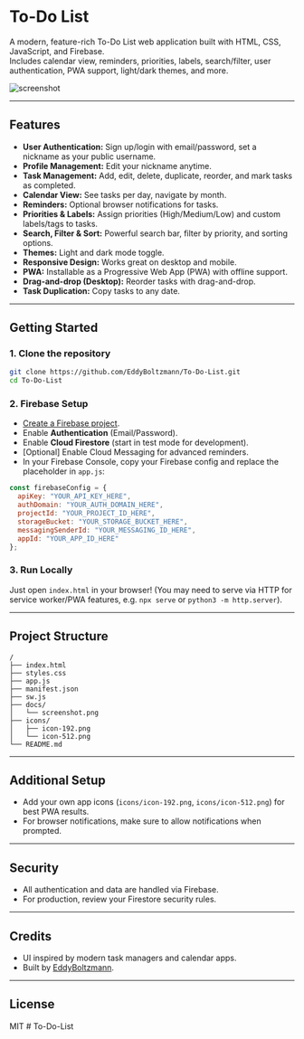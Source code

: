 # To-Do List

A modern, feature-rich To-Do List web application built with HTML, CSS, JavaScript, and Firebase.  
Includes calendar view, reminders, priorities, labels, search/filter, user authentication, PWA support, light/dark themes, and more.

![screenshot](docs/screenshot.png)

---

## Features

- **User Authentication:** Sign up/login with email/password, set a nickname as your public username.
- **Profile Management:** Edit your nickname anytime.
- **Task Management:** Add, edit, delete, duplicate, reorder, and mark tasks as completed.
- **Calendar View:** See tasks per day, navigate by month.
- **Reminders:** Optional browser notifications for tasks.
- **Priorities & Labels:** Assign priorities (High/Medium/Low) and custom labels/tags to tasks.
- **Search, Filter & Sort:** Powerful search bar, filter by priority, and sorting options.
- **Themes:** Light and dark mode toggle.
- **Responsive Design:** Works great on desktop and mobile.
- **PWA:** Installable as a Progressive Web App (PWA) with offline support.
- **Drag-and-drop (Desktop):** Reorder tasks with drag-and-drop.
- **Task Duplication:** Copy tasks to any date.

---

## Getting Started

### 1. Clone the repository

```bash
git clone https://github.com/EddyBoltzmann/To-Do-List.git
cd To-Do-List
```

### 2. Firebase Setup

- [Create a Firebase project](https://console.firebase.google.com/).
- Enable **Authentication** (Email/Password).
- Enable **Cloud Firestore** (start in test mode for development).
- [Optional] Enable Cloud Messaging for advanced reminders.
- In your Firebase Console, copy your Firebase config and replace the placeholder in `app.js`:

```js
const firebaseConfig = {
  apiKey: "YOUR_API_KEY_HERE",
  authDomain: "YOUR_AUTH_DOMAIN_HERE",
  projectId: "YOUR_PROJECT_ID_HERE",
  storageBucket: "YOUR_STORAGE_BUCKET_HERE",
  messagingSenderId: "YOUR_MESSAGING_ID_HERE",
  appId: "YOUR_APP_ID_HERE"
};
```

### 3. Run Locally

Just open `index.html` in your browser! (You may need to serve via HTTP for service worker/PWA features, e.g. `npx serve` or `python3 -m http.server`).

---

## Project Structure

```
/
├── index.html
├── styles.css
├── app.js
├── manifest.json
├── sw.js
├── docs/
│   └── screenshot.png
├── icons/
│   ├── icon-192.png
│   └── icon-512.png
└── README.md
```

---

## Additional Setup

- Add your own app icons (`icons/icon-192.png`, `icons/icon-512.png`) for best PWA results.
- For browser notifications, make sure to allow notifications when prompted.

---

## Security

- All authentication and data are handled via Firebase.
- For production, review your Firestore security rules.

---

## Credits

- UI inspired by modern task managers and calendar apps.
- Built by [EddyBoltzmann](https://github.com/EddyBoltzmann).

---

## License

MIT
#   T o - D o - L i s t 
 
 
